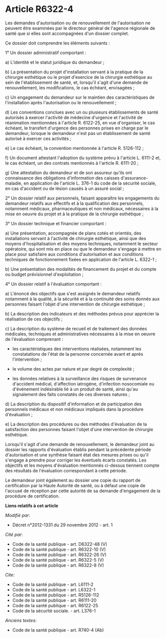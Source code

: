 # Article R6322-4

Les demandes d'autorisation ou de renouvellement de l'autorisation ne peuvent être examinées par le directeur général de
l'agence régionale de santé que si elles sont accompagnées d'un dossier complet. 

Ce dossier doit comprendre les éléments suivants : 

1° Un dossier administratif comportant : 

a) L'identité et le statut juridique du demandeur ; 

b) La présentation du projet d'installation servant à la pratique de la chirurgie esthétique ou le projet d'exercice de la
chirurgie esthétique au sein de l'établissement de santé, et, lorsqu'il s'agit d'une demande de renouvellement, les
modifications, le cas échéant, envisagées ; 

c) Un engagement du demandeur sur le maintien des caractéristiques de l'installation après l'autorisation ou le
renouvellement ; 

d) Les conventions conclues avec un ou plusieurs établissements de santé autorisés à exercer l'activité de médecine d'urgence
et l'activité de réanimation mentionnées à l'article R. 6122-25, en vue d'organiser, le cas échéant, le transfert d'urgence
des personnes prises en charge par le demandeur, lorsque le demandeur n'est pas un établissement de santé autorisé à exercer
ces activités ; 

e) Le cas échéant, la convention mentionnée à l'article R. 5126-112 ; 

f) Un document attestant l'adoption du système prévu à l'article L. 6111-2 et, le cas échéant, un des contrats mentionnés à
l'article R. 6111-20 ; 

g) Une attestation du demandeur et de son assureur qu'ils ont connaissance des obligations d'information des caisses
d'assurance-maladie, en application de l'article L. 376-1 du code de la sécurité sociale, en cas d'accident ou de lésion
causés à un assuré social ; 

2° Un dossier relatif aux personnels, faisant apparaître les engagements du demandeur relatifs aux effectifs et à la
qualification des personnels, notamment médicaux, pharmaceutiques et non médicaux, nécessaires à la mise en oeuvre du projet
et à la pratique de la chirurgie esthétique ; 

3° Un dossier technique et financier comportant : 

a) Une présentation, accompagnée de plans cotés et orientés, des installations servant à l'activité de chirurgie esthétique,
ainsi que des moyens d'hospitalisation et des moyens techniques, notamment le secteur opératoire, qui sont mis en place ou
que le demandeur s'engage à mettre en place pour satisfaire aux conditions d'autorisation et aux conditions techniques de
fonctionnement fixées en application de l'article L. 6322-1 ; 

b) Une présentation des modalités de financement du projet et du compte ou budget prévisionnel d'exploitation ; 

4° Un dossier relatif à l'évaluation comportant : 

a) L'énoncé des objectifs que s'est assignés le demandeur relatifs notamment à la qualité, à la sécurité et à la continuité
des soins donnés aux personnes faisant l'objet d'une intervention de chirurgie esthétique ; 

b) La description des indicateurs et des méthodes prévus pour apprécier la réalisation de ces objectifs ; 

c) La description du système de recueil et de traitement des données médicales, techniques et administratives nécessaires à
la mise en oeuvre de l'évaluation comprenant :

- les caractéristiques des interventions réalisées, notamment les constatations de l'état de la personne concernée avant et
après l'intervention ;

- le volume des actes par nature et par degré de complexité ;

- les données relatives à la surveillance des risques de survenance d'accident médical, d'affection iatrogène, d'infection
nosocomiale ou d'événement indésirable lié à un produit de santé, ainsi qu'au signalement des faits constatés de ces diverses
natures ; 

d) La description du dispositif d'information et de participation des personnels médicaux et non médicaux impliqués dans la
procédure d'évaluation ; 

e) La description des procédures ou des méthodes d'évaluation de la satisfaction des personnes faisant l'objet d'une
intervention de chirurgie esthétique. 

Lorsqu'il s'agit d'une demande de renouvellement, le demandeur joint au dossier les rapports d'évaluation établis pendant la
précédente période d'autorisation et une synthèse faisant état des mesures prises ou qu'il s'engage à prendre pour corriger
les éventuels écarts constatés. Les objectifs et les moyens d'évaluation mentionnés ci-dessus tiennent compte des résultats
de l'évaluation correspondant à cette période. 

Le demandeur joint également au dossier une copie du rapport de certification par la Haute Autorité de santé, ou à défaut une
copie de l'accusé de réception par cette autorité de sa demande d'engagement de la procédure de certification.

**Liens relatifs à cet article**

_Modifié par_:

  - Décret n°2012-1331 du 29 novembre 2012 - art. 1

_Cité par_:

  - Code de la santé publique - art. D6322-48 (V)
  - Code de la santé publique - art. R6322-10 (V)
  - Code de la santé publique - art. R6322-26 (V)
  - Code de la santé publique - art. R6322-5 (V)
  - Code de la santé publique - art. R6322-8 (V)

_Cite_:

  - Code de la santé publique - art. L6111-2
  - Code de la santé publique - art. L6322-1
  - Code de la santé publique - art. R5126-112
  - Code de la santé publique - art. R6111-20
  - Code de la santé publique - art. R6122-25
  - Code de la sécurité sociale. - art. L376-1

_Anciens textes_:

  - Code de la santé publique - art. R740-4 (Ab)

